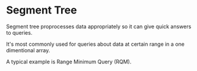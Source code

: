 # Segment Tree

Segment tree proprocesses data appropriately so it can give quick answers to queries.

It's most commonly used for queries about data at certain range in a one dimentional array.

A typical example is Range Minimum Query (RQM).